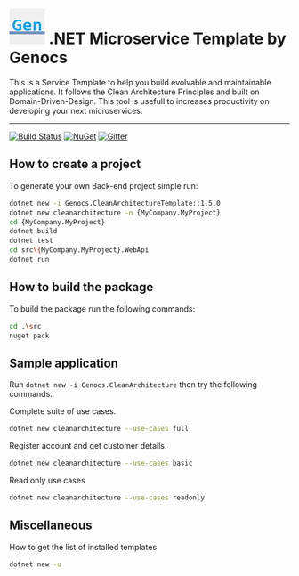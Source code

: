 ![Clean Architecture Template](https://raw.githubusercontent.com/genocs/clean-architecture-template/master/images/genocs-icon.png) .NET Microservice Template by Genocs
=========
This is a Service Template to help you build evolvable and maintainable applications.
It follows the Clean Architecture Principles and built on Domain-Driven-Design.
This tool is usefull to increases productivity on developing your next microservices.

----

[![Build Status](https://travis-ci.com/genocs/clean-architecture-template.svg?branch=master)](https://travis-ci.com/genocs/clean-architecture-template) <a href="https://www.nuget.org/packages/Genocs.CleanArchitectureTemplate/" rel="Genocs.CleanCode">![NuGet](https://buildstats.info/nuget/genocs.cleanarchitecturetemplate)</a> [![Gitter](https://img.shields.io/badge/chat-on%20gitter-blue.svg)](https://gitter.im/genocs/)


## How to create a project

To generate your own Back-end project simple run:

```sh
dotnet new -i Genocs.CleanArchitectureTemplate::1.5.0
dotnet new cleanarchitecture -n {MyCompany.MyProject}
cd {MyCompany.MyProject}
dotnet build
dotnet test
cd src\{MyCompany.MyProject}.WebApi
dotnet run
```


## How to build the package

To build the package run the following commands:

```sh
cd .\src
nuget pack 
```



## Sample application

Run `dotnet new -i Genocs.CleanArchitecture` then try the following commands.

Complete suite of use cases.

```sh
dotnet new cleanarchitecture --use-cases full
```

Register account and get customer details.

```sh
dotnet new cleanarchitecture --use-cases basic
```

Read only use cases

```sh
dotnet new cleanarchitecture --use-cases readonly
```



## Miscellaneous

How to get the list of installed templates

```sh
dotnet new -u
```
